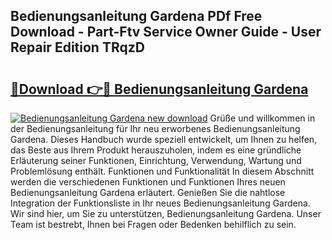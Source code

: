 ## Bedienungsanleitung Gardena PDf Free Download - Part-Ftv Service Owner Guide - User Repair Edition TRqzD

# <h2><a href="http://df2gng.blite.top/?on=Bedienungsanleitung+Gardena">🔗Download 👉🔴 Bedienungsanleitung Gardena</a></h2>

[![Bedienungsanleitung Gardena new download](https://i.imgur.com/lujVjoI.png)](http://df2gng.blite.top/?on=Bedienungsanleitung+Gardena)
Grüße und willkommen in der Bedienungsanleitung für Ihr neu erworbenes Bedienungsanleitung Gardena. Dieses Handbuch wurde speziell entwickelt, um Ihnen zu helfen, das Beste aus Ihrem Produkt herauszuholen, indem es eine gründliche Erläuterung seiner Funktionen, Einrichtung, Verwendung, Wartung und Problemlösung enthält. Funktionen und Funktionalität In diesem Abschnitt werden die verschiedenen Funktionen und Funktionen Ihres neuen Bedienungsanleitung Gardena erläutert. Genießen Sie die nahtlose Integration der Funktionsliste in Ihr neues Bedienungsanleitung Gardena. Wir sind hier, um Sie zu unterstützen, Bedienungsanleitung Gardena. Unser Team ist bestrebt, Ihnen bei Fragen oder Bedenken behilflich zu sein.
